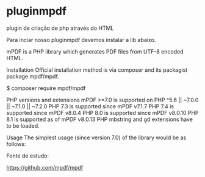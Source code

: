 # pluginmpdf
plugin de criação de php através do HTML

Para inciar nosso pluginmpdf devemos instalar a lib abaixo.


mPDF is a PHP library which generates PDF files from UTF-8 encoded HTML.

Installation
Official installation method is via composer and its packagist package mpdf/mpdf.

$ composer require mpdf/mpdf

PHP versions and extensions
mPDF >=7.0 is supported on PHP ^5.6 || ~7.0.0 || ~7.1.0 || ~7.2.0
PHP 7.3 is supported since mPDF v7.1.7
PHP 7.4 is supported since mPDF v8.0.4
PHP 8.0 is supported since mPDF v8.0.10
PHP 8.1 is supported as of mPDF v8.0.13
PHP mbstring and gd extensions have to be loaded.

Usage
The simplest usage (since version 7.0) of the library would be as follows:

 Fonte de estudo:
 
 https://github.com/mpdf/mpdf

